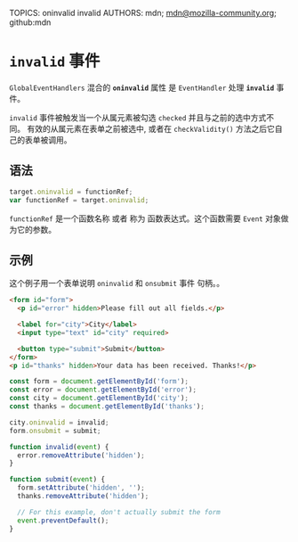 TOPICS: oninvalid
        invalid
AUTHORS: mdn; mdn@mozilla-community.org; github:mdn

# `invalid` 事件

`GlobalEventHandlers` 混合的 **`oninvalid`** 属性 是 `EventHandler` 处理 **`invalid`** 事件。

`invalid` 事件被触发当一个从属元素被勾选 `checked` 并且与之前的选中方式不同。 有效的从属元素在表单之前被选中, 或者在 `checkValidity()` 方法之后它自己的表单被调用。

## 语法

```javascript
target.oninvalid = functionRef;
var functionRef = target.oninvalid;
```

`functionRef` 是一个函数名称 或者 称为 函数表达式。这个函数需要 `Event` 对象做为它的参数。

## 示例

这个例子用一个表单说明 `oninvalid` 和 `onsubmit` 事件 句柄。。

```html
<form id="form">
  <p id="error" hidden>Please fill out all fields.</p>

  <label for="city">City</label>
  <input type="text" id="city" required>

  <button type="submit">Submit</button>
</form>
<p id="thanks" hidden>Your data has been received. Thanks!</p>
```

```javascript
const form = document.getElementById('form');
const error = document.getElementById('error');
const city = document.getElementById('city');
const thanks = document.getElementById('thanks');

city.oninvalid = invalid;
form.onsubmit = submit;

function invalid(event) {
  error.removeAttribute('hidden');
}

function submit(event) {
  form.setAttribute('hidden', '');
  thanks.removeAttribute('hidden');

  // For this example, don't actually submit the form
  event.preventDefault();
}
```
